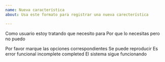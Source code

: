 ```yaml
---
name: Nueva característica
about: Usa este formato para registrar una nueva carecterística

---
```


Como usuario estoy tratando que necesito para Por que lo necesitas pero no puedo

Por favor marque las opciones correspondientes
 Se puede reproducir
 Es error funcional
 incomplete
 completed
 El sistema sigue funcionando
